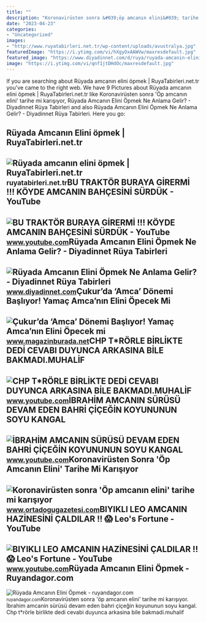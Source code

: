 ```yaml
---
title: ""
description: "Koronavirüsten sonra &#039;öp amcanın elini&#039; tarihe mi karışıyor"
date: "2023-04-23"
categories:
- "Uncategorized"
images:
- "http://www.ruyatabirleri.net.tr/wp-content/uploads/avustralya.jpg"
featuredImage: "https://i.ytimg.com/vi/hXgyOxAAWVw/maxresdefault.jpg"
featured_image: "https://www.diyadinnet.com/d/ruya/ruyada-amcanin-elini-opmek-ne-anlama-gelir-43.jpg"
image: "https://i.ytimg.com/vi/qnf1jtDHdOc/maxresdefault.jpg"
---
```


If you are searching about Rüyada amcanın elini öpmek | RuyaTabirleri.net.tr you've came to the right web. We have 9 Pictures about Rüyada amcanın elini öpmek | RuyaTabirleri.net.tr like Koronavirüsten sonra 'Öp amcanın elini' tarihe mi karışıyor, Rüyada Amcanın Elini Öpmek Ne Anlama Gelir? - Diyadinnet Rüya Tabirleri and also Rüyada Amcanın Elini Öpmek Ne Anlama Gelir? - Diyadinnet Rüya Tabirleri. Here you go:

Rüyada Amcanın Elini öpmek | RuyaTabirleri.net.tr
-------------------------------------------------

 ![Rüyada amcanın elini öpmek | RuyaTabirleri.net.tr](http://www.ruyatabirleri.net.tr/wp-content/uploads/avustralya.jpg) <small>ruyatabirleri.net.tr</small>BU TRAKTÖR BURAYA GİRERMİ !!! KÖYDE AMCANIN BAHÇESİNİ SÜRDÜK - YouTube
----------------------------------------------------------------------

 ![BU TRAKTÖR BURAYA GİRERMİ !!! KÖYDE AMCANIN BAHÇESİNİ SÜRDÜK - YouTube](https://i.ytimg.com/vi/BgIL--Ac_Xk/maxresdefault.jpg) <small>www.youtube.com</small>Rüyada Amcanın Elini Öpmek Ne Anlama Gelir? - Diyadinnet Rüya Tabirleri
-----------------------------------------------------------------------

 ![Rüyada Amcanın Elini Öpmek Ne Anlama Gelir? - Diyadinnet Rüya Tabirleri](https://www.diyadinnet.com/d/ruya/ruyada-amcanin-elini-opmek-ne-anlama-gelir-43.jpg) <small>www.diyadinnet.com</small>Çukur’da ‘Amca’ Dönemi Başlıyor! Yamaç Amca’nın Elini Öpecek Mi
---------------------------------------------------------------

 ![Çukur’da ‘Amca’ Dönemi Başlıyor! Yamaç Amca’nın Elini Öpecek mi](https://magazinburadanet.teimg.com/magazinburada-net/images/haberler/2021/02/cukurda_amca_donemi_basliyor_yamac_amcanin_elini_opecek_mi_h17935_de412.jpg) <small>www.magazinburada.net</small>CHP T\*RÖRLE BİRLİKTE DEDİ CEVABI DUYUNCA ARKASINA BİLE BAKMADI.MUHALİF
-----------------------------------------------------------------------

 ![CHP T*RÖRLE BİRLİKTE DEDİ CEVABI DUYUNCA ARKASINA BİLE BAKMADI.MUHALİF](https://i.ytimg.com/vi/hXgyOxAAWVw/maxresdefault.jpg) <small>www.youtube.com</small>İBRAHİM AMCANIN SÜRÜSÜ DEVAM EDEN BAHRİ ÇİÇEĞİN KOYUNUNUN SOYU KANGAL
---------------------------------------------------------------------

 ![İBRAHİM AMCANIN SÜRÜSÜ DEVAM EDEN BAHRİ ÇİÇEĞİN KOYUNUNUN SOYU KANGAL](https://i.ytimg.com/vi/90kjNeVasTk/maxresdefault.jpg) <small>www.youtube.com</small>Koronavirüsten Sonra 'Öp Amcanın Elini' Tarihe Mi Karışıyor
-----------------------------------------------------------

 ![Koronavirüsten sonra 'Öp amcanın elini' tarihe mi karışıyor](https://ortadogugazetesicom.teimg.com/crop/1280x720/ortadogugazetesi-com/images/haberler/2020/03/koronavirusten-sonra-op-amcanin-elini-tarihe-mi-karisiyor_88413.jpg) <small>www.ortadogugazetesi.com</small>BIYIKLI LEO AMCANIN HAZİNESİNİ ÇALDILAR !! 😱 Leo's Fortune - YouTube
--------------------------------------------------------------------

 ![BIYIKLI LEO AMCANIN HAZİNESİNİ ÇALDILAR !! 😱 Leo's Fortune - YouTube](https://i.ytimg.com/vi/qnf1jtDHdOc/maxresdefault.jpg) <small>www.youtube.com</small>Rüyada Amcanın Elini Öpmek - Ruyandagor.com
-------------------------------------------

 ![Rüyada Amcanın Elini Öpmek - ruyandagor.com](https://images.ruyandagor.com/2017/04/amcanin-elini-opmek-2347.jpg) <small>ruyandagor.com</small>Koronavirüsten sonra 'öp amcanın elini' tarihe mi karışıyor. İbrahi̇m amcanin sürüsü devam eden bahri̇ çi̇çeği̇n koyununun soyu kangal. Chp t\*rörle bi̇rli̇kte dedi̇ cevabi duyunca arkasina bi̇le bakmadi.muhali̇f
